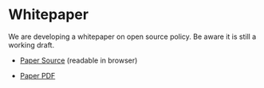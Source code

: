# Whitepaper

We are developing a whitepaper on open source policy.  Be aware it is
still a working draft.

- [Paper Source](modernizing.org) (readable in browser)

- [Paper PDF](modernization.pdf)
